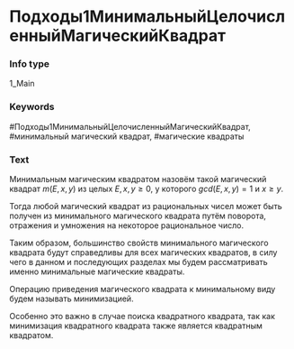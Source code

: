 # Подходы1МинимальныйЦелочисленныйМагическийКвадрат
### Info type
1_Main
### Keywords
#Подходы1МинимальныйЦелочисленныйМагическийКвадрат, #минимальный магический квадрат, #магические квадраты
### Text
Минимальным магическим квадратом назовём такой магический квадрат $m(E, x, y)$ из целых $E, x, y ≥ 0$, у которого $gcd(E, x, y) = 1$ и $x ≥ y$.

Тогда любой магический квадрат из рациональных чисел может быть получен из минимального магического квадрата путём поворота, отражения и умножения на некоторое рациональное число.

Таким образом, большинство свойств минимального магического квадрата будут справедливы для всех магических квадратов, в силу чего в данном и последующих разделах мы будем рассматривать именно минимальные магические квадраты.

Операцию приведения магического квадрата к минимальному виду будем называть минимизацией.

Особенно это важно в случае поиска квадратного квадрата, так как минимизация квадратного квадрата также является квадратным квадратом.